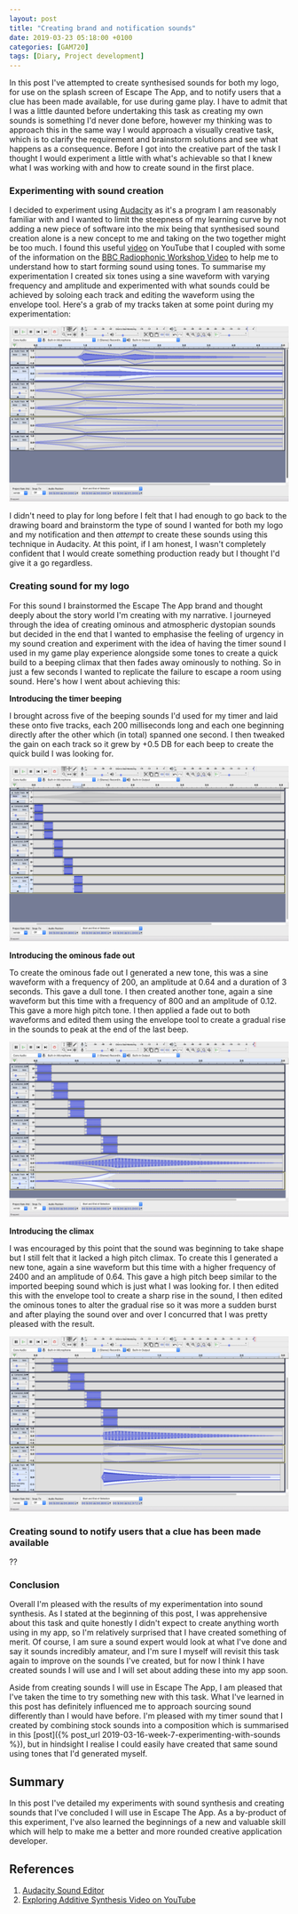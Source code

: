 ```yaml
---
layout: post
title: "Creating brand and notification sounds"
date: 2019-03-23 05:18:00 +0100
categories: [GAM720]
tags: [Diary, Project development]
---
```


In this post I've attempted to create synthesised sounds for both my logo, for use on the splash screen of Escape The App, and to notify users that a clue has been made available, for use during game play. I have to admit that I was a little daunted before undertaking this task as creating my own sounds is something I'd never done before, however my thinking was to approach this in the same way I would approach a visually creative task, which is to clarify the requirement and brainstorm solutions and see what happens as a consequence. Before I got into the creative part of the task I thought I would experiment a little with what's achievable so that I knew what I was working with and how to create sound in the first place.

### Experimenting with sound creation

I decided to experiment using [Audacity](https://www.audacityteam.org) as it's a program I am reasonably familiar with and I wanted to limit the steepness of my learning curve by not adding a new piece of software into the mix being that synthesised sound creation alone is a new concept to me and taking on the two together might be too much. I found this useful [video](https://www.youtube.com/watch?v=1ngGaYIzvsU) on YouTube that I coupled with some of the information on the [BBC Radiophonic Workshop Video](https://falmouthflexible.instructure.com/courses/296/pages/week-8-bbc-radiophonic-workshop?module_item_id=19103) to help me to understand how to start forming sound using tones. To summarise my experimentation I created six tones using a sine waveform with varying frequency and amplitude and experimented with what sounds could be achieved by soloing each track and editing the waveform using the envelope tool. Here's a grab of my tracks taken at some point during my experimentation:

![](/assets/img/GAM720_Wk8_Audacity--001.png)

I didn't need to play for long before I felt that I had enough to go back to the drawing board and brainstorm the type of sound I wanted for both my logo and my notification and then *attempt* to create these sounds using this technique in Audacity. At this point, if I am honest, I wasn't completely confident that I would create something production ready but I thought I'd give it a go regardless.

### Creating sound for my logo

For this sound I brainstormed the Escape The App brand and thought deeply about the story world I'm creating with my narrative. I journeyed through the idea of creating ominous and atmospheric dystopian sounds but decided in the end that I wanted to emphasise the feeling of urgency in my sound creation and experiment with the idea of having the timer sound I used in my game play experience alongside some tones to create a quick build to a beeping climax that then fades away ominously to nothing. So in just a few seconds I wanted to replicate the failure to escape a room using sound. Here's how I went about achieving this:

**Introducing the timer beeping**

I brought across five of the beeping sounds I'd used for my timer and laid these onto five tracks, each 200 milliseconds long and each one beginning directly after the other which (in total) spanned one second. I then tweaked the gain on each track so it grew by +0.5 DB for each beep to create the quick build I was looking for.

![](/assets/img/GAM720_Wk8_Audacity--002.png)

**Introducing the ominous fade out**

To create the ominous fade out I generated a new tone, this was a sine waveform with a frequency of 200, an amplitude at 0.64 and a duration of 3 seconds. This gave a dull tone. I then created another tone, again a sine waveform but this time with a frequency of 800 and an amplitude of 0.12. This gave a more high pitch tone. I then applied a fade out to both waveforms and edited them using the envelope tool to create a gradual rise in the sounds to peak at the end of the last beep.

![](/assets/img/GAM720_Wk8_Audacity--003.png)

**Introducing the climax**

I was encouraged by this point that the sound was beginning to take shape but I still felt that it lacked a high pitch climax. To create this I generated a new tone, again a sine waveform but this time with a higher frequency of 2400 and an amplitude of 0.64. This gave a high pitch beep similar to the imported beeping sound which is just what I was looking for. I then edited this with the envelope tool to create a sharp rise in the sound, I then edited the ominous tones to alter the gradual rise so it was more a sudden burst and after playing the sound over and over I concurred that I was pretty pleased with the result.

![](/assets/img/GAM720_Wk8_Audacity--004.png)

### Creating sound to notify users that a clue has been made available

??

### Conclusion

Overall I'm pleased with the results of my experimentation into sound synthesis. As I stated at the beginning of this post, I was apprehensive about this task and quite honestly I didn't expect to create anything worth using in my app, so I'm relatively surprised that I have created something of merit. Of course, I am sure a sound expert would look at what I've done and say it sounds incredibly amateur, and I'm sure I myself will revisit this task again to improve on the sounds I've created, but for now I think I have created sounds I will use and I will set about adding these into my app soon.

Aside from creating sounds I will use in Escape The App, I am pleased that I've taken the time to try something new with this task. What I've learned in this post has definitely influenced me to approach sourcing sound differently than I would have before. I'm pleased with my timer sound that I created by combining stock sounds into a composition which is summarised in this [post]({% post_url 2019-03-16-week-7-experimenting-with-sounds %}), but in hindsight I realise I could easily have created that same sound using tones that I'd generated myself.

## Summary

In this post I've detailed my experiments with sound synthesis and creating sounds that I've concluded I will use in Escape The App. As a by-product of this experiment, I've also learned the beginnings of a new and valuable skill which will help to make me a better and more rounded creative application developer.

## References

1. [Audacity Sound Editor](https://www.audacityteam.org)
2. [Exploring Additive Synthesis Video on YouTube](https://www.youtube.com/watch?v=1ngGaYIzvsU)
